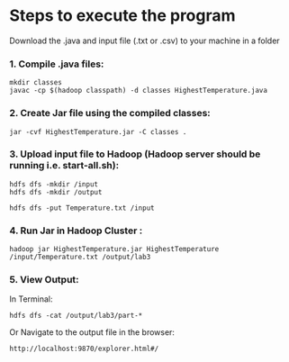 
# Steps to execute the program

Download the .java and input file (.txt or .csv) to your machine in a folder

### 1.  Compile .java files:
```
mkdir classes
javac -cp $(hadoop classpath) -d classes HighestTemperature.java
```

### 2.  Create Jar file using the compiled classes:
```
jar -cvf HighestTemperature.jar -C classes .
```

### 3.  Upload input file to Hadoop (Hadoop server should be running i.e. start-all.sh):
```
hdfs dfs -mkdir /input
hdfs dfs -mkdir /output

hdfs dfs -put Temperature.txt /input
```


### 4. Run Jar in Hadoop Cluster :

```
hadoop jar HighestTemperature.jar HighestTemperature /input/Temperature.txt /output/lab3
```

### 5. View Output:
In Terminal: 
```
hdfs dfs -cat /output/lab3/part-*
```

Or Navigate to the output file in the browser:
```
http://localhost:9870/explorer.html#/
```


